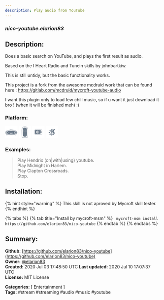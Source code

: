 ```yaml
---
description: Play audio from YouTube
---
```


### _nico-youtube.elarion83_  
## Description:  
Does a basic search on YouTube, and plays the first result as audio.

Based on the I Heart Radio and Tunein skills by johnbartkiw.

This is still untidy, but the basic functionality works.

This project is a fork from the awesome mcdruid work that can be found here :
https://gitlab.com/mcdruid/mycroft-youtube-audio

I want this plugin only to load few chill music, so if u want it just download it bro ! (when it will be finished meh) :)  
  
  
### Platform:  
 ![Mark I](../.gitbook/assets/mark-1-icon.png)  ![Mark II](../.gitbook/assets/mark-2-icon.png)  ![Picroft](../.gitbook/assets/picroft-icon.png)  ![plasmoid](../.gitbook/assets/kde.png)   
### Examples:  
> Play Hendrix (on|with|using) youtube.  
> Play Midnight in Harlem.  
> Play Clapton Crossroads.  
> Stop.  
  
## Installation:  
{% hint style="warning" %}
This skill is not aproved by Mycroft skill tester.
{% endhint %}
    
{% tabs %}
{% tab title="Install by mycroft-msm" %}
``` mycroft-msm install https://github.com/elarion83/nico-youtube```
{% endtab %}
  {% endtabs %}
    
## Summary:  
**Github:** [https://github.com/elarion83/nico-youtube](https://github.com/elarion83/nico-youtube)  
**Owner:** [@elarion83](https://github.com/elarion83)  
**Created:** 2020 Jul 03 17:48:50 UTC  **Last updated:** 2020 Jul 10 17:07:37 UTC  
**License:** MIT License  
  
**Categories:** [ Entertainment ]   
**Tags:** \#stream \#streaming \#audio \#music \#youtube   

